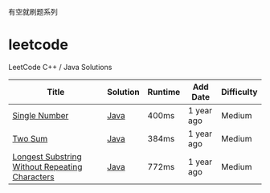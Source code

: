 有空就刷题系列
# leetcode

LeetCode C++ / Java Solutions


| Title | Solution | Runtime | Add Date | Difficulty | 
| --- | --- | --- | --- | --- |
| [Single Number](https://oj.leetcode.com/problems/single-number) | [Java](https://github.com/cleverUtd/leetcode/blob/master/src/main/java/singleNumber/SingleNumber.java) | 400ms | 1 year ago | Medium |
| [Two Sum](https://oj.leetcode.com/problems/two-sum) | [Java](https://github.com/cleverUtd/leetcode/blob/master/src/main/java/twoSum/TwoSum.java) | 384ms | 1 year ago | Medium |
| [Longest Substring Without Repeating Characters](https://oj.leetcode.com/problems/longest-substring-without-repeating-characters) | [Java](https://github.com/cleverUtd/leetcode/blob/master/src/main/java/longestSubstringWithoutRepeatingCharacters/LongestSubstringWithoutRepeatingCharacters.java) | 772ms | 1 year ago | Medium |
